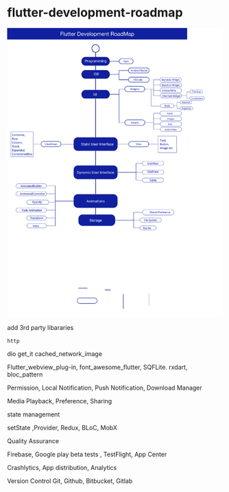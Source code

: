# flutter-development-roadmap

<img src="docs/flutter-app-development-roadmap-by-tarikul.png" />


add 3rd party libararies 

	http
dio
get_it
cached_network_image



Flutter_webview_plug-in, font_awesome_flutter, SQFLite. rxdart, bloc_pattern


Permission, Local Notification, Push Notification, Download Manager

Media Playback, Preference, Sharing 



state management

setState ,Provider, Redux, BLoC, MobX



Quality Assurance 

Firebase, Google play beta tests , TestFlight, App Center 


Crashlytics, App distribution, Analytics



Version Control 
Git, Github, Bitbucket, Gitlab